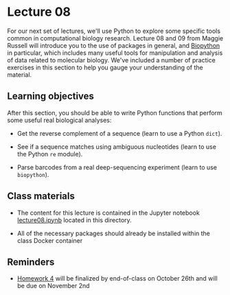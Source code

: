 # Lecture 08

For our next set of lectures, we'll use Python to explore some specific tools common in computational biology research.
Lecture 08 and 09 from Maggie Russell will introduce you to the use of packages in general, and [Biopython](https://biopython.org) in particular, which includes many useful tools for manipulation and analysis of data related to molecular biology.
We've included a number of practice exercises in this section to help you gauge your understanding of the material.

## Learning objectives

After this section, you should be able to write Python functions that perform some useful real biological analyses:

- Get the reverse complement of a sequence (learn to use a Python `dict`).

- See if a sequence matches using ambiguous nucleotides (learn to use the Python `re` module).

- Parse barcodes from a real deep-sequencing experiment (learn to use `biopython`).

## Class materials

- The content for this lecture is contained in the Jupyter notebook [lecture08.ipynb](lecture08.ipynb) located in this directory.

- All of the necessary packages should already be installed within the class Docker container

## Reminders

- [Homework 4](../../homeworks/homework04) will be finalized by end-of-class on October 26th and will be due on November 2nd
